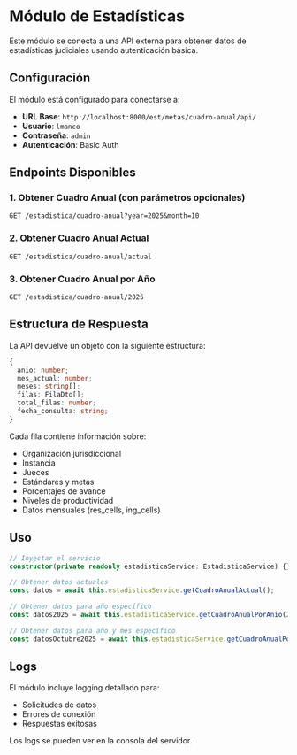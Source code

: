 # Módulo de Estadísticas

Este módulo se conecta a una API externa para obtener datos de estadísticas judiciales usando autenticación básica.

## Configuración

El módulo está configurado para conectarse a:
- **URL Base**: `http://localhost:8000/est/metas/cuadro-anual/api/`
- **Usuario**: `lmanco`
- **Contraseña**: `admin`
- **Autenticación**: Basic Auth

## Endpoints Disponibles

### 1. Obtener Cuadro Anual (con parámetros opcionales)
```
GET /estadistica/cuadro-anual?year=2025&month=10
```

### 2. Obtener Cuadro Anual Actual
```
GET /estadistica/cuadro-anual/actual
```

### 3. Obtener Cuadro Anual por Año
```
GET /estadistica/cuadro-anual/2025
```

## Estructura de Respuesta

La API devuelve un objeto con la siguiente estructura:

```typescript
{
  anio: number;
  mes_actual: number;
  meses: string[];
  filas: FilaDto[];
  total_filas: number;
  fecha_consulta: string;
}
```

Cada fila contiene información sobre:
- Organización jurisdiccional
- Instancia
- Jueces
- Estándares y metas
- Porcentajes de avance
- Niveles de productividad
- Datos mensuales (res_cells, ing_cells)

## Uso

```typescript
// Inyectar el servicio
constructor(private readonly estadisticaService: EstadisticaService) {}

// Obtener datos actuales
const datos = await this.estadisticaService.getCuadroAnualActual();

// Obtener datos para año específico
const datos2025 = await this.estadisticaService.getCuadroAnualPorAnio(2025);

// Obtener datos para año y mes específico
const datosOctubre2025 = await this.estadisticaService.getCuadroAnualPorAnioYMes(2025, 10);
```

## Logs

El módulo incluye logging detallado para:
- Solicitudes de datos
- Errores de conexión
- Respuestas exitosas

Los logs se pueden ver en la consola del servidor.
